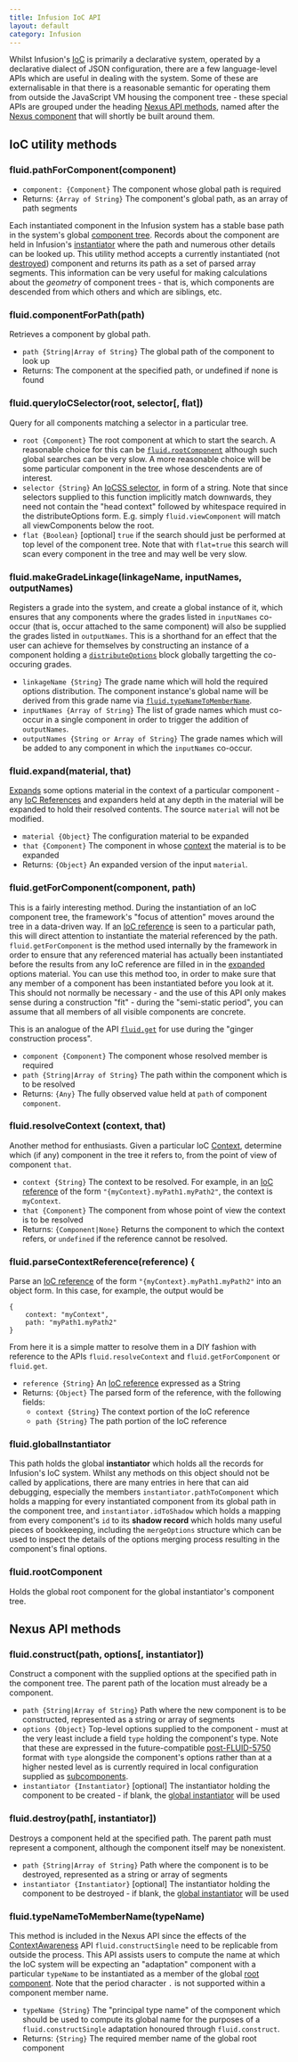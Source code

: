 ```yaml
---
title: Infusion IoC API
layout: default
category: Infusion
---
```


Whilst Infusion's [IoC](HowToUseInfusionIoC.md) is primarily a declarative system, operated by a declarative dialect of
JSON configuration, there are a few language-level APIs which are useful in dealing with the system. Some of these
are externalisable in that there is a reasonable semantic for operating them from outside the JavaScript VM housing the
component tree - these special APIs are grouped under the heading [Nexus API methods](#nexus-api-methods), named after the
[Nexus component](https://wiki.gpii.net/w/Nexus_API) that will shortly be built around them.

## IoC utility methods

### fluid.pathForComponent(component)

* `component: {Component}` The component whose global path is required
* Returns: `{Array of String}` The component's global path, as an array of path segments

Each instantiated component in the Infusion system has a stable base path in the system's global [component tree](Contexts.md).
Records about the component are held in Infusion's [instantiator](#fluidglobalinstantiator) where the path and numerous other
details can be looked up. This utility method accepts a currently instantiated (not [destroyed](CoreAPI.md#fluidisdestroyedcomponent))
component and returns its path as a set of parsed array segments. This information can be very useful for making calculations about
the _geometry_ of component trees - that is, which components are descended from which others and which are siblings, etc.

### fluid.componentForPath(path)

Retrieves a component by global path.

* `path {String|Array of String}` The global path of the component to look up
* Returns: The component at the specified path, or undefined if none is found

### fluid.queryIoCSelector(root, selector[, flat])

Query for all components matching a selector in a particular tree.

* `root {Component}` The root component at which to start the search. A reasonable choice for this can be [`fluid.rootComponent`](#fluidrootcomponent) although
  such global searches can be very slow. A more reasonable choice will be some particular component in the tree whose descendents are of interest.
* `selector {String}` An [IoCSS selector](IoCSS.md), in form of a string. Note that since selectors supplied to this function implicitly
  match downwards, they need not contain the "head context" followed by whitespace required in the distributeOptions form. E.g.
  simply `fluid.viewComponent` will match all viewComponents below the root.
* `flat {Boolean}` [optional] `true` if the search should just be performed at top level of the component tree. Note that with `flat=true` this search will scan every component in the tree and may well be very slow.

### fluid.makeGradeLinkage(linkageName, inputNames, outputNames)

Registers a grade into the system, and create a global instance of it, which ensures that any components where the grades listed in `inputNames` co-occur (that is, occur
attached to the same component) will also be supplied the grades listed in `outputNames`. This is a shorthand for an effect that the user can achieve for themselves by
constructing an instance of a component holding a [`distributeOptions`](IoCSS.md) block globally targetting the co-occuring grades.

* `linkageName {String}` The grade name which will hold the required options distribution. The component instance's global name will be derived from this grade name via [`fluid.typeNameToMemberName`](#fluidtypenametomembernametypename).
* `inputNames {Array of String}` The list of grade names which must co-occur in a single component in order to trigger the addition of `outputNames`.
* `outputNames {String or Array of String}` The grade names which will be added to any component in which the `inputNames` co-occur.

### fluid.expand(material, that)

[Expands](ExpansionOfComponentOptions.md) some options material in the context of a particular component - any [IoC References](IocReferences.md) and expanders held at any
depth in the material will be expanded to hold their resolved contents. The source `material` will not be modified.

* `material {Object}` The configuration material to be expanded
* `that {Component}` The component in whose [context](Contexts.md) the material is to be expanded
* Returns: `{Object}` An expanded version of the input `material`.

### fluid.getForComponent(component, path)

This is a fairly interesting method. During the instantiation of an IoC component tree, the framework's "focus of attention" moves around the tree
in a data-driven way. If an [IoC reference](IoCReferences.md) is seen to a particular path, this will direct attention to instantiate the
material referenced by the path. `fluid.getForComponent` is the method used internally by the framework in order to ensure that any referenced
material has actually been instantiated before the results from any IoC reference are filled in in the [expanded](ExpansionOfComponentOptions.md)
options material. You can use this method too, in order to make sure that any member of a component has been instantiated before you look at it. This
should not normally be necessary - and the use of this API only makes sense during a construction "fit" - during the "semi-static period", you can
assume that all members of all visible components are concrete.

This is an analogue of the API [`fluid.get`](CoreAPI.md#fluidgetmodel-path) for use during the "ginger construction process".

* `component {Component}` The component whose resolved member is required
* `path {String|Array of String}` The path within the component which is to be resolved
* Returns: `{Any}` The fully observed value held at `path` of component `component`.

### fluid.resolveContext (context, that)

Another method for enthusiasts. Given a particular IoC [Context](Contexts.md), determine which (if any) component in the tree it refers to, from the point
of view of component `that`.

* `context {String}` The context to be resolved. For example, in an [IoC reference](IoCReferences.md) of the form `"{myContext}.myPath1.myPath2"`, the context is `myContext`.
* `that {Component}` The component from whose point of view the context is to be resolved
* Returns: `{Component|None}` Returns the component to which the context refers, or `undefined` if the reference cannot be resolved.

### fluid.parseContextReference(reference) {

Parse an [IoC reference](IoCReferences.md) of the form `"{myContext}.myPath1.myPath2"` into an object form. In this case, for example, the output would be

```json5
{
    context: "myContext",
    path: "myPath1.myPath2"
}
```

From here it is a simple matter to resolve them in a DIY fashion with reference to the APIs `fluid.resolveContext` and `fluid.getForComponent` or `fluid.get`.

* `reference {String}` An [IoC reference](IoCReferences.md) expressed as a String
* Returns: `{Object}` The parsed form of the reference, with the following fields:
  * `context {String}` The context portion of the IoC reference
  * `path {String}` The path portion of the IoC reference

### fluid.globalInstantiator

This path holds the global **instantiator** which holds all the records for Infusion's IoC system. Whilst any methods
on this object should not be called by applications, there are many entries in here that can aid debugging, especially
the members `instantiator.pathToComponent` which holds a mapping for every instantiated component from its global path
in the component tree, and `instantiator.idToShadow` which holds a mapping from every component's `id` to its **shadow record**
which holds many useful pieces of bookkeeping, including the `mergeOptions` structure which can be used to inspect the details
of the options merging process resulting in the component's final options.

### fluid.rootComponent

Holds the global root component for the global instantiator's component tree.

## Nexus API methods

### fluid.construct(path, options[, instantiator])

Construct a component with the supplied options at the specified path in the component tree. The parent path of the location must already be a component.

* `path {String|Array of String}` Path where the new component is to be constructed, represented as a string or array of segments
* `options {Object}` Top-level options supplied to the component - must at the very least include a field `type` holding the component's type. Note that these are expressed
  in the future-compatible [post-FLUID-5750](https://issues.fluidproject.org/browse/FLUID-5750) format with `type` alongside the component's options rather than at
  a higher nested level as is currently required in local configuration supplied as [subcomponents](SubcomponentDeclaration.md).
* `instantiator {Instantiator}` [optional] The instantiator holding the component to be created - if blank, the [global instantiator](#fluidglobalinstantiator) will be used

### fluid.destroy(path[, instantiator])

Destroys a component held at the specified path. The parent path must represent a component, although the component itself may be nonexistent.

* `path {String|Array of String}` Path where the component is to be destroyed, represented as a string or array of segments
* `instantiator {Instantiator}` [optional] The instantiator holding the component to be destroyed - if blank, the [global instantiator](#fluidglobalinstantiator) will be used

### fluid.typeNameToMemberName(typeName)

This method is included in the Nexus API since the effects of the [ContextAwareness](ContextAwareness.md) API `fluid.constructSingle` need to be replicable
from outside the process. This API assists users to compute the name at which the IoC system will be expecting an "adaptation" component with a particular
`typeName` to be instantiated as a member of the global [root component](#fluidrootcomponent). Note that the period character `.` is not supported within a
component member name.

* `typeName {String}` The "principal type name" of the component which should be used to compute its global name for the purposes of a `fluid.constructSingle` adaptation
  honoured through `fluid.construct`.
* Returns: `{String}` The required member name of the global root component
